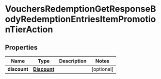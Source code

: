 

# VouchersRedemptionGetResponseBodyRedemptionEntriesItemPromotionTierAction


## Properties

| Name | Type | Description | Notes |
|------------ | ------------- | ------------- | -------------|
|**discount** | [**Discount**](Discount.md) |  |  [optional] |



